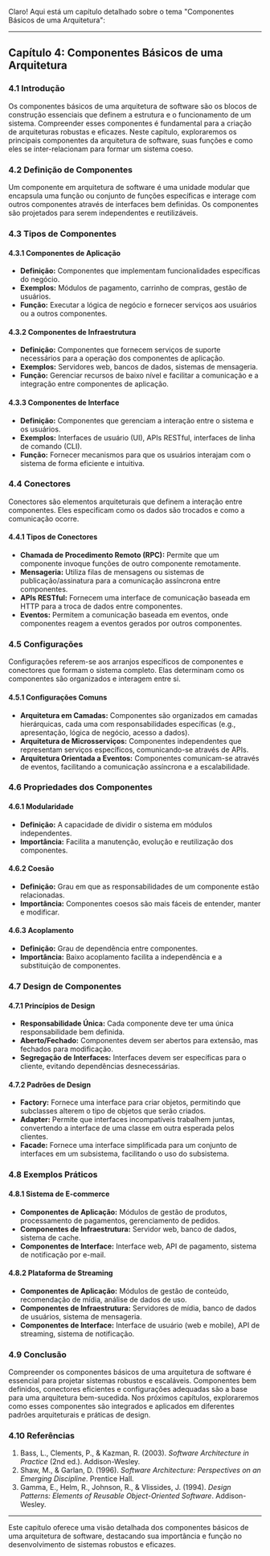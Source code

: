 Claro! Aqui está um capítulo detalhado sobre o tema "Componentes Básicos de uma Arquitetura":

---

## Capítulo 4: Componentes Básicos de uma Arquitetura

### 4.1 Introdução

Os componentes básicos de uma arquitetura de software são os blocos de construção essenciais que definem a estrutura e o funcionamento de um sistema. Compreender esses componentes é fundamental para a criação de arquiteturas robustas e eficazes. Neste capítulo, exploraremos os principais componentes da arquitetura de software, suas funções e como eles se inter-relacionam para formar um sistema coeso.

### 4.2 Definição de Componentes

Um componente em arquitetura de software é uma unidade modular que encapsula uma função ou conjunto de funções específicas e interage com outros componentes através de interfaces bem definidas. Os componentes são projetados para serem independentes e reutilizáveis.

### 4.3 Tipos de Componentes

#### 4.3.1 Componentes de Aplicação

- **Definição:** Componentes que implementam funcionalidades específicas do negócio.
- **Exemplos:** Módulos de pagamento, carrinho de compras, gestão de usuários.
- **Função:** Executar a lógica de negócio e fornecer serviços aos usuários ou a outros componentes.

#### 4.3.2 Componentes de Infraestrutura

- **Definição:** Componentes que fornecem serviços de suporte necessários para a operação dos componentes de aplicação.
- **Exemplos:** Servidores web, bancos de dados, sistemas de mensageria.
- **Função:** Gerenciar recursos de baixo nível e facilitar a comunicação e a integração entre componentes de aplicação.

#### 4.3.3 Componentes de Interface

- **Definição:** Componentes que gerenciam a interação entre o sistema e os usuários.
- **Exemplos:** Interfaces de usuário (UI), APIs RESTful, interfaces de linha de comando (CLI).
- **Função:** Fornecer mecanismos para que os usuários interajam com o sistema de forma eficiente e intuitiva.

### 4.4 Conectores

Conectores são elementos arquiteturais que definem a interação entre componentes. Eles especificam como os dados são trocados e como a comunicação ocorre.

#### 4.4.1 Tipos de Conectores

- **Chamada de Procedimento Remoto (RPC):** Permite que um componente invoque funções de outro componente remotamente.
- **Mensageria:** Utiliza filas de mensagens ou sistemas de publicação/assinatura para a comunicação assíncrona entre componentes.
- **APIs RESTful:** Fornecem uma interface de comunicação baseada em HTTP para a troca de dados entre componentes.
- **Eventos:** Permitem a comunicação baseada em eventos, onde componentes reagem a eventos gerados por outros componentes.

### 4.5 Configurações

Configurações referem-se aos arranjos específicos de componentes e conectores que formam o sistema completo. Elas determinam como os componentes são organizados e interagem entre si.

#### 4.5.1 Configurações Comuns

- **Arquitetura em Camadas:** Componentes são organizados em camadas hierárquicas, cada uma com responsabilidades específicas (e.g., apresentação, lógica de negócio, acesso a dados).
- **Arquitetura de Microsserviços:** Componentes independentes que representam serviços específicos, comunicando-se através de APIs.
- **Arquitetura Orientada a Eventos:** Componentes comunicam-se através de eventos, facilitando a comunicação assíncrona e a escalabilidade.

### 4.6 Propriedades dos Componentes

#### 4.6.1 Modularidade

- **Definição:** A capacidade de dividir o sistema em módulos independentes.
- **Importância:** Facilita a manutenção, evolução e reutilização dos componentes.

#### 4.6.2 Coesão

- **Definição:** Grau em que as responsabilidades de um componente estão relacionadas.
- **Importância:** Componentes coesos são mais fáceis de entender, manter e modificar.

#### 4.6.3 Acoplamento

- **Definição:** Grau de dependência entre componentes.
- **Importância:** Baixo acoplamento facilita a independência e a substituição de componentes.

### 4.7 Design de Componentes

#### 4.7.1 Princípios de Design

- **Responsabilidade Única:** Cada componente deve ter uma única responsabilidade bem definida.
- **Aberto/Fechado:** Componentes devem ser abertos para extensão, mas fechados para modificação.
- **Segregação de Interfaces:** Interfaces devem ser específicas para o cliente, evitando dependências desnecessárias.

#### 4.7.2 Padrões de Design

- **Factory:** Fornece uma interface para criar objetos, permitindo que subclasses alterem o tipo de objetos que serão criados.
- **Adapter:** Permite que interfaces incompatíveis trabalhem juntas, convertendo a interface de uma classe em outra esperada pelos clientes.
- **Facade:** Fornece uma interface simplificada para um conjunto de interfaces em um subsistema, facilitando o uso do subsistema.

### 4.8 Exemplos Práticos

#### 4.8.1 Sistema de E-commerce

- **Componentes de Aplicação:** Módulos de gestão de produtos, processamento de pagamentos, gerenciamento de pedidos.
- **Componentes de Infraestrutura:** Servidor web, banco de dados, sistema de cache.
- **Componentes de Interface:** Interface web, API de pagamento, sistema de notificação por e-mail.

#### 4.8.2 Plataforma de Streaming

- **Componentes de Aplicação:** Módulos de gestão de conteúdo, recomendação de mídia, análise de dados de uso.
- **Componentes de Infraestrutura:** Servidores de mídia, banco de dados de usuários, sistema de mensageria.
- **Componentes de Interface:** Interface de usuário (web e mobile), API de streaming, sistema de notificação.

### 4.9 Conclusão

Compreender os componentes básicos de uma arquitetura de software é essencial para projetar sistemas robustos e escaláveis. Componentes bem definidos, conectores eficientes e configurações adequadas são a base para uma arquitetura bem-sucedida. Nos próximos capítulos, exploraremos como esses componentes são integrados e aplicados em diferentes padrões arquiteturais e práticas de design.

### 4.10 Referências

1. Bass, L., Clements, P., & Kazman, R. (2003). *Software Architecture in Practice* (2nd ed.). Addison-Wesley.
2. Shaw, M., & Garlan, D. (1996). *Software Architecture: Perspectives on an Emerging Discipline*. Prentice Hall.
3. Gamma, E., Helm, R., Johnson, R., & Vlissides, J. (1994). *Design Patterns: Elements of Reusable Object-Oriented Software*. Addison-Wesley.

---

Este capítulo oferece uma visão detalhada dos componentes básicos de uma arquitetura de software, destacando sua importância e função no desenvolvimento de sistemas robustos e eficazes.